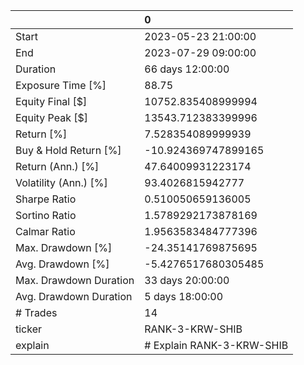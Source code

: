 |                        | 0                         |
|:-----------------------|:--------------------------|
| Start                  | 2023-05-23 21:00:00       |
| End                    | 2023-07-29 09:00:00       |
| Duration               | 66 days 12:00:00          |
| Exposure Time [%]      | 88.75                     |
| Equity Final [$]       | 10752.835408999994        |
| Equity Peak [$]        | 13543.712383399996        |
| Return [%]             | 7.528354089999939         |
| Buy & Hold Return [%]  | -10.924369747899165       |
| Return (Ann.) [%]      | 47.64009931223174         |
| Volatility (Ann.) [%]  | 93.4026815942777          |
| Sharpe Ratio           | 0.510050659136005         |
| Sortino Ratio          | 1.5789292173878169        |
| Calmar Ratio           | 1.9563583484777396        |
| Max. Drawdown [%]      | -24.35141769875695        |
| Avg. Drawdown [%]      | -5.4276517680305485       |
| Max. Drawdown Duration | 33 days 20:00:00          |
| Avg. Drawdown Duration | 5 days 18:00:00           |
| # Trades               | 14                        |
| ticker                 | RANK-3-KRW-SHIB           |
| explain                | # Explain RANK-3-KRW-SHIB |